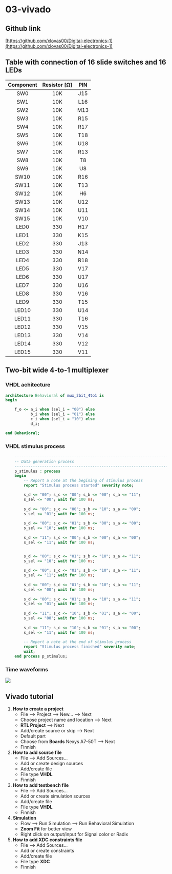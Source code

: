 # 03-vivado
## Github link
[https://github.com/xlovas00/Digital-electronics-1](https://github.com/xlovas00/Digital-electronics-1)
## Table with connection of 16 slide switches and 16 LEDs
| **Component** | **Resistor [Ω]** | **PIN** | 
| :-: | :-: | :-: |
| SW0 | 10K | J15 |
| SW1 | 10K | L16 |
| SW2 | 10K | M13 | 
| SW3 | 10K | R15 | 
| SW4 | 10K | R17 |
| SW5 | 10K | T18 | 
| SW6 | 10K | U18 | 
| SW7 | 10K | R13 | 
| SW8 | 10K | T8 | 
| SW9 | 10K | U8 | 
| SW10 | 10K | R16 | 
| SW11 | 10K | T13 | 
| SW12 | 10K | H6 | 
| SW13 | 10K | U12 | 
| SW14 | 10K | U11 | 
| SW15 | 10K | V10 | 
| LED0 | 330 | H17 |
| LED1 | 330 | K15 |
| LED2 | 330 | J13 | 
| LED3 | 330 | N14 | 
| LED4 | 330 | R18 |
| LED5 | 330 | V17 | 
| LED6 | 330 | U17 | 
| LED7 | 330 | U16 | 
| LED8 | 330 | V16 | 
| LED9 | 330 | T15 | 
| LED10 | 330 | U14 | 
| LED11 | 330 | T16 | 
| LED12 | 330 | V15 | 
| LED13 | 330 | V14 | 
| LED14 | 330 | V12 | 
| LED15 | 330 | V11 | 

## Two-bit wide 4-to-1 multiplexer
### VHDL achitecture
```vhdl
architecture Behavioral of mux_2bit_4to1 is
begin

    f_o <= a_i when (sel_i = "00") else
           b_i when (sel_i = "01") else
           c_i when (sel_i = "10") else
           d_i;

end Behavioral;
```
### VHDL stimulus process
```vhdl
    --------------------------------------------------------------------
    -- Data generation process
    --------------------------------------------------------------------
    p_stimulus : process
    begin
        -- Report a note at the begining of stimulus process
        report "Stimulus process started" severity note;

        s_d <= "00"; s_c <= "00"; s_b <= "00"; s_a <= "11"; 
        s_sel <= "00"; wait for 100 ns;
        
        s_d <= "00"; s_c <= "00"; s_b <= "10"; s_a <= "00"; 
        s_sel <= "01"; wait for 100 ns;
        
        s_d <= "00"; s_c <= "01"; s_b <= "00"; s_a <= "00"; 
        s_sel <= "10"; wait for 100 ns;
        
        s_d <= "11"; s_c <= "00"; s_b <= "00"; s_a <= "00"; 
        s_sel <= "11"; wait for 100 ns;


        s_d <= "00"; s_c <= "01"; s_b <= "10"; s_a <= "11"; 
        s_sel <= "10"; wait for 100 ns;
        
        s_d <= "00"; s_c <= "01"; s_b <= "10"; s_a <= "11"; 
        s_sel <= "11"; wait for 100 ns;
        
        s_d <= "00"; s_c <= "01"; s_b <= "10"; s_a <= "11"; 
        s_sel <= "00"; wait for 100 ns;
        
        s_d <= "00"; s_c <= "01"; s_b <= "10"; s_a <= "11"; 
        s_sel <= "01"; wait for 100 ns;
        
        s_d <= "11"; s_c <= "10"; s_b <= "01"; s_a <= "00"; 
        s_sel <= "00"; wait for 100 ns;
        
        s_d <= "11"; s_c <= "10"; s_b <= "01"; s_a <= "00"; 
        s_sel <= "11"; wait for 100 ns;
        
        -- Report a note at the end of stimulus process
        report "Stimulus process finished" severity note;
        wait;
    end process p_stimulus;
```
### Time waveforms
<img src="https://github.com/xlovas00/Digital-electronics-1/blob/main/Labs/03-vivado/Images/mux2bit4to1waveform.png">

## Vivado tutorial
1. **How to create a project**
   - File --> Project --> New... --> Next
   - Choose project name and location --> Next
   - **RTL Project** --> Next
   - Add/create source or skip --> Next
   - Default part
   - Choose from **Boards** Nexys A7-50T --> Next
   - Finnish
2. **How to add source file**
   - File --> Add Sources...
   - Add or create design sources
   - Add/create file
   - File type **VHDL**
   - Finnish
3. **How to add testbench file**
   - File --> Add Sources...
   - Add or create simulation sources
   - Add/create file
   - File type **VHDL**
   - Finnish
4. **Simulation**
   - Flow --> Run Simulation --> Run Behavioral Simulation
   - **Zoom Fit** for better view 
   - Right click on output/input for Signal color or Radix
5. **How to add XDC constraints file**
   - File --> Add Sources...
   - Add or create constraints
   - Add/create file
   - File type **XDC**
   - Finnish
